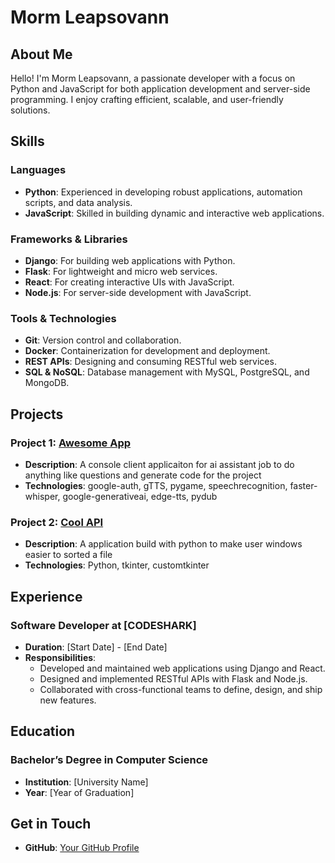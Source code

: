 # Morm Leapsovann

## About Me

Hello! I'm Morm Leapsovann, a passionate developer with a focus on Python and JavaScript for both application development and server-side programming. I enjoy crafting efficient, scalable, and user-friendly solutions.

## Skills

### Languages
- **Python**: Experienced in developing robust applications, automation scripts, and data analysis.
- **JavaScript**: Skilled in building dynamic and interactive web applications.

### Frameworks & Libraries
- **Django**: For building web applications with Python.
- **Flask**: For lightweight and micro web services.
- **React**: For creating interactive UIs with JavaScript.
- **Node.js**: For server-side development with JavaScript.

### Tools & Technologies
- **Git**: Version control and collaboration.
- **Docker**: Containerization for development and deployment.
- **REST APIs**: Designing and consuming RESTful web services.
- **SQL & NoSQL**: Database management with MySQL, PostgreSQL, and MongoDB.

## Projects

### Project 1: [Awesome App](https://github.com/Sovann-Digital/Assistant-Python-Gemini-)
- **Description**: A console client applicaiton for ai assistant job to do anything like questions and generate code for the project
- **Technologies**: google-auth, gTTS, pygame, speechrecognition, faster-whisper, google-generativeai, edge-tts, pydub

### Project 2: [Cool API](https://github.com/Sovann-Digital/sort-file)
- **Description**: A application build with python to make user windows easier to sorted a file  
- **Technologies**: Python, tkinter, customtkinter

## Experience

### Software Developer at [CODESHARK]
- **Duration**: [Start Date] - [End Date]
- **Responsibilities**:
  - Developed and maintained web applications using Django and React.
  - Designed and implemented RESTful APIs with Flask and Node.js.
  - Collaborated with cross-functional teams to define, design, and ship new features.

## Education

### Bachelor’s Degree in Computer Science
- **Institution**: [University Name]
- **Year**: [Year of Graduation]

## Get in Touch
- **GitHub**: [Your GitHub Profile](https://github.com/Sovann-Digital)
